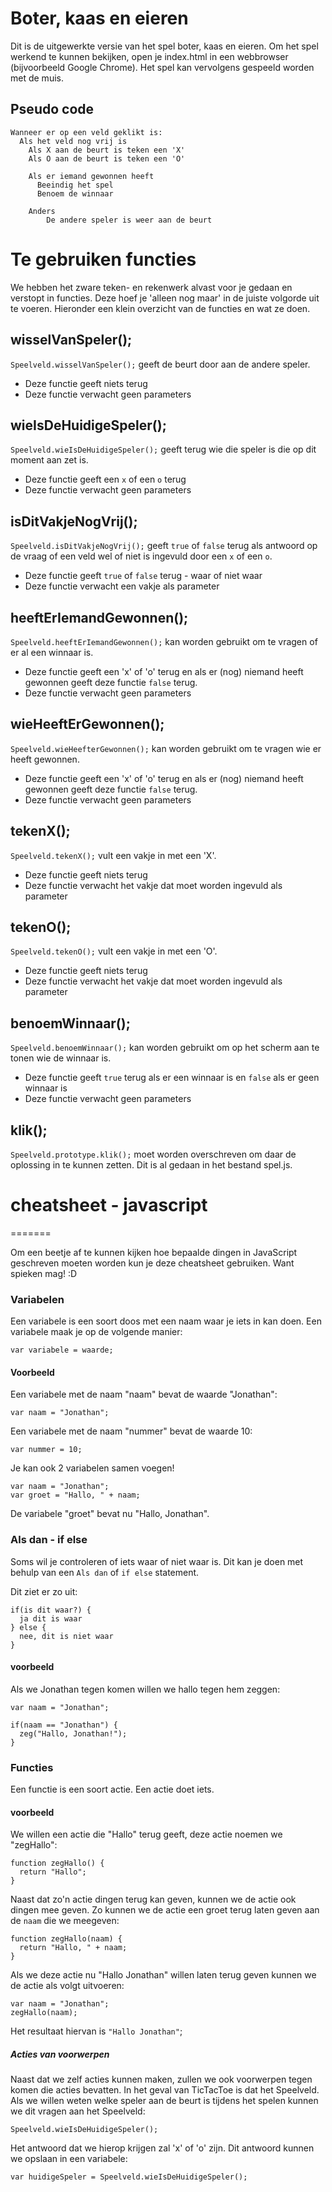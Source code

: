 Boter, kaas en eieren
=========

Dit is de uitgewerkte versie van het spel boter, kaas en eieren. Om het spel werkend te kunnen bekijken, open je index.html in een webbrowser (bijvoorbeeld Google Chrome). Het spel kan vervolgens gespeeld worden met de muis.

## Pseudo code
    Wanneer er op een veld geklikt is:
      Als het veld nog vrij is
        Als X aan de beurt is teken een 'X'
        Als O aan de beurt is teken een 'O'

        Als er iemand gewonnen heeft
          Beeindig het spel
          Benoem de winnaar

        Anders 
            De andere speler is weer aan de beurt

# Te gebruiken functies

We hebben het zware teken- en rekenwerk alvast voor je gedaan en verstopt in functies. Deze hoef je 'alleen nog maar' in de juiste volgorde uit te voeren. Hieronder een klein overzicht van de functies en wat ze doen.

## wisselVanSpeler();

`Speelveld.wisselVanSpeler();` geeft de beurt door aan de andere speler.

* Deze functie geeft niets terug
* Deze functie verwacht geen parameters

## wieIsDeHuidigeSpeler();

`Speelveld.wieIsDeHuidigeSpeler();` geeft terug wie die speler is die op dit moment aan zet is.

* Deze functie geeft een `x` of een `o` terug
* Deze functie verwacht geen parameters

## isDitVakjeNogVrij();

`Speelveld.isDitVakjeNogVrij();` geeft `true` of `false` terug als antwoord op de vraag of een veld wel of niet is ingevuld door een `x` of een `o`.

* Deze functie geeft `true` of `false` terug - waar of niet waar
* Deze functie verwacht een vakje als parameter

## heeftErIemandGewonnen();

`Speelveld.heeftErIemandGewonnen();`  kan worden gebruikt om te vragen of er al een winnaar is.

* Deze functie geeft een 'x' of 'o' terug en als er (nog) niemand heeft gewonnen geeft deze functie `false` terug.
* Deze functie verwacht geen parameters

## wieHeeftErGewonnen();

`Speelveld.wieHeefterGewonnen();` kan worden gebruikt om te vragen wie er heeft gewonnen.

* Deze functie geeft een 'x' of 'o' terug en als er (nog) niemand heeft gewonnen geeft deze functie `false` terug.
* Deze functie verwacht geen parameters

## tekenX();

`Speelveld.tekenX();` vult een vakje in met een 'X'.

* Deze functie geeft niets terug
* Deze functie verwacht het vakje dat moet worden ingevuld als parameter

## tekenO();

`Speelveld.tekenO();` vult een vakje in met een 'O'.

* Deze functie geeft niets terug
* Deze functie verwacht het vakje dat moet worden ingevuld als parameter

## benoemWinnaar();

`Speelveld.benoemWinnaar();` kan worden gebruikt om op het scherm aan te tonen wie de winnaar is.

* Deze functie geeft `true` terug als er een winnaar is en `false` als er geen winnaar is
* Deze functie verwacht geen parameters

## klik();

`Speelveld.prototype.klik();` moet worden overschreven om daar de oplossing in te kunnen zetten. Dit is al gedaan in het bestand spel.js.

# cheatsheet - javascript
=======

Om een beetje af te kunnen kijken hoe bepaalde dingen in JavaScript geschreven moeten worden kun je deze cheatsheet gebruiken. Want spieken mag! :D

### Variabelen

Een variabele is een soort doos met een naam waar je iets in kan doen. Een variabele maak je op de volgende manier:

`var variabele = waarde;`

#### Voorbeeld

Een variabele met de naam "naam" bevat de waarde "Jonathan":

`var naam = "Jonathan";`

Een variabele met de naam "nummer" bevat de waarde 10:

`var nummer = 10;`

Je kan ook 2 variabelen samen voegen!

    var naam = "Jonathan";
    var groet = "Hallo, " + naam;

De variabele "groet" bevat nu "Hallo, Jonathan".

### Als dan - if else

Soms wil je controleren of iets waar of niet waar is. Dit kan je doen met behulp van een `Als dan` of `if else` statement.

Dit ziet er zo uit:

    if(is dit waar?) {
      ja dit is waar
    } else {
      nee, dit is niet waar
    }

#### voorbeeld

Als we Jonathan tegen komen willen we hallo tegen hem zeggen:

    var naam = "Jonathan";

    if(naam == "Jonathan") {
      zeg("Hallo, Jonathan!");
    }

### Functies

Een functie is een soort actie. Een actie doet iets.

#### voorbeeld

We willen een actie die "Hallo" terug geeft, deze actie noemen we "zegHallo":

    function zegHallo() {
      return "Hallo";
    }

Naast dat zo'n actie dingen terug kan geven, kunnen we de actie ook dingen mee geven. Zo kunnen we de actie een groet terug laten geven aan de `naam` die we meegeven:

    function zegHallo(naam) {
      return "Hallo, " + naam;
    }


Als we deze actie nu "Hallo Jonathan" willen laten terug geven kunnen we de actie als volgt uitvoeren:

    var naam = "Jonathan";
    zegHallo(naam);

Het resultaat hiervan is `"Hallo Jonathan"`;

##### Acties van voorwerpen

Naast dat we zelf acties kunnen maken, zullen we ook voorwerpen tegen komen die acties bevatten. In het geval van TicTacToe is dat het Speelveld. Als we willen weten welke speler aan de beurt is tijdens het spelen kunnen we dit vragen aan het Speelveld:

    Speelveld.wieIsDeHuidigeSpeler();

Het antwoord dat we hierop krijgen zal 'x' of 'o' zijn. Dit antwoord kunnen we opslaan in een variabele:

    var huidigeSpeler = Speelveld.wieIsDeHuidigeSpeler();
